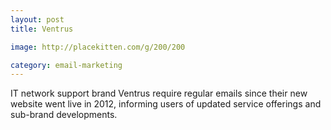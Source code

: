 ```yaml
---
layout: post
title: Ventrus

image: http://placekitten.com/g/200/200

category: email-marketing
---
```


IT network support brand Ventrus require regular emails since their new website went live in 2012, informing users of updated service offerings and sub-brand developments.